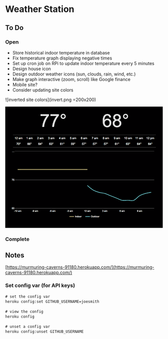 # Weather Station

## To Do

### Open
* Store historical indoor temperature in database
* Fix temperature graph displaying negative times
* Set up cron job on RPi to update indoor temperature every 5 minutes
* Design house icon
* Design outdoor weather icons (sun, clouds, rain, wind, etc.)
* Make graph interactive (zoom, scroll) like Google finance
* Mobile site?
* Consider updating site colors

![inverted site colors](invert.png =200x200)

<img src="invert.png" width="600">

### Complete

## Notes

[https://murmuring-caverns-91180.herokuapp.com/](https://murmuring-caverns-91180.herokuapp.com/)

### Set config var (for API keys)

```
# set the config var
heroku config:set GITHUB_USERNAME=joesmith

# view the config
heroku config

# unset a config var
heroku config:unset GITHUB_USERNAME
```